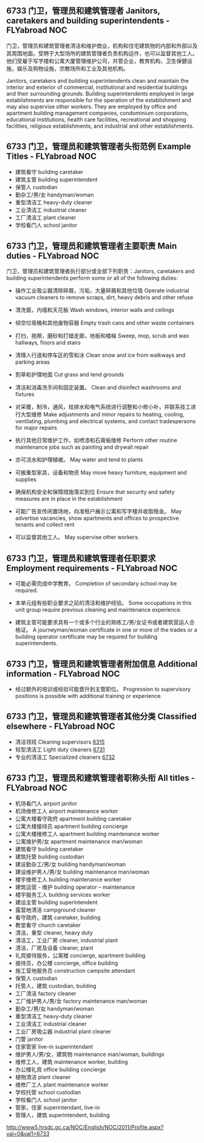 ## 6733 门卫，管理员和建筑管理者 Janitors, caretakers and building superintendents - FLYabroad NOC

门卫，管理员和建筑管理者清洁和维护商业，机构和住宅建筑物的内部和外部以及其周围地面。受聘于大型场所的建筑管理者负责机构运作，也可以监督其他工人。他们受雇于写字楼和公寓大厦管理维护公司，共管企业，教育机构，卫生保健设施，娱乐及购物设施，宗教场所和工业及其他机构。

Janitors, caretakers and building superintendents clean and maintain the interior and exterior of commercial, institutional and residential buildings and their surrounding grounds. Building superintendents employed in large establishments are responsible for the operation of the establishment and may also supervise other workers. They are employed by office and apartment building management companies, condominium corporations, educational institutions, health care facilities, recreational and shopping facilities, religious establishments, and industrial and other establishments.

## 6733 门卫，管理员和建筑管理者头衔范例 Example Titles - FLYabroad NOC

* 建筑看守 building caretaker
* 建筑主管 building superintendent
* 保管人 custodian
* 勤杂工/男/女 handyman/woman
* 重型清洁工 heavy-duty cleaner
* 工业清洁工 industrial cleaner
* 工厂清洁工 plant cleaner
* 学校看门人 school janitor

## 6733 门卫，管理员和建筑管理者主要职责 Main duties - FLYabroad NOC

门卫，管理员和建筑管理者执行部分或全部下列职责：Janitors, caretakers and building superintendents perform some or all of the following duties:

* 操作工业吸尘器清除碎屑，污垢，大量碎屑和其他垃圾
Operate industrial vacuum cleaners to remove scraps, dirt, heavy debris and other refuse

* 清洗窗，内墙和天花板
Wash windows, interior walls and ceilings

* 倾空垃圾桶和其他废物容器
Empty trash cans and other waste containers

* 打扫，拖擦，磨砂和打蜡走廊，地板和楼梯
Sweep, mop, scrub and wax hallways, floors and stairs

* 清理人行道和停车区的雪和冰
Clean snow and ice from walkways and parking areas

* 割草和护理地面
Cut grass and tend grounds

* 清洁和消毒洗手间和固定装置。
Clean and disinfect washrooms and fixtures

* 对采暖，制冷，通风，给排水和电气系统进行调整和小修小补，并联系技工进行大型维修
Make adjustments and minor repairs to heating, cooling, ventilating, plumbing and electrical systems, and contact tradespersons for major repairs

* 执行其他日常维护工作，如喷漆和石膏板维修
Perform other routine maintenance jobs such as painting and drywall repair

* 亦可浇水和护理植被。
May water and tend to plants

* 可搬重型家具，设备和物资
May move heavy furniture, equipment and supplies

* 确保机构安全和保障措施落实到位
Ensure that security and safety measures are in place in the establishment

* 可能广告宣传闲置场地，向准租户展示公寓和写字楼并收取租金。
May advertise vacancies, show apartments and offices to prospective tenants and collect rent

* 可以监督其他工人。
May supervise other workers.

## 6733 门卫，管理员和建筑管理者任职要求 Employment requirements - FLYabroad NOC

* 可能必需完成中学教育。
Completion of secondary school may be required.

* 本单元组有些职业要求之前的清洁和维护经验。
Some occupations in this unit group require previous cleaning and maintenance experience.

* 建筑主管可能要求具有一个或多个行业的熟练工/男/女证书或者建筑营运人合格证。
A journeyman/woman certificate in one or more of the trades or a building operator certificate may be required for building superintendents.

## 6733 门卫，管理员和建筑管理者附加信息 Additional information - FLYabroad NOC

* 经过额外的培训或经验可能晋升到主管职位。
Progression to supervisory positions is possible with additional training or experience.

## 6733 门卫，管理员和建筑管理者其他分类 Classified elsewhere - FLYabroad NOC

* 清洁领班 Cleaning supervisors [6315](6315)
* 轻型清洁工 Light duty cleaners [6731](6731)
* 专业的清洁工 Specialized cleaners [6732](6732)

## 6733 门卫，管理员和建筑管理者职称头衔 All titles - FLYabroad NOC

* 机场看门人 airport janitor
* 机场维修工人 airport maintenance worker
* 公寓大楼看守政府 apartment building caretaker
* 公寓大楼接待员 apartment building concierge
* 公寓大楼维修工人 apartment building maintenance worker
* 公寓维护男/女 apartment maintenance man/woman
* 建筑看守 building caretaker
* 建筑托管 building custodian
* 建设勤杂工/男/女 building handyman/woman
* 建设维护男人/男/女 building maintenance man/woman
* 楼宇维修工人 building maintenance worker
* 建筑运营 - 维护 building operator – maintenance
* 楼宇服务工人 building services worker
* 建设主管 building superintendent
* 露营地清洁 campground cleaner
* 看守政府，建筑 caretaker, building
* 教堂看守 church caretaker
* 清洁，重型 cleaner, heavy duty
* 清洁工，工业厂房 cleaner, industrial plant
* 清洁，厂房及设备 cleaner, plant
* 礼宾接待服务，公寓楼 concierge, apartment building
* 接待员，办公楼 concierge, office building
* 施工营地服务员 construction campsite attendant
* 保管人 custodian
* 托管人，建筑 custodian, building
* 工厂清洁 factory cleaner
* 工厂维护男人/男/女 factory maintenance man/woman
* 勤杂工/男/女 handyman/woman
* 重型清洁工 heavy-duty cleaner
* 工业清洁工 industrial cleaner
* 工业厂房吸尘器 industrial plant cleaner
* 门警 janitor
* 住家管家 live-in superintendant
* 维护男人/男/女，建筑物 maintenance man/woman, buildings
* 维修工人，建筑 maintenance worker, building
* 办公楼礼宾 office building concierge
* 植物清洁 plant cleaner
* 维修厂工人 plant maintenance worker
* 学校托管 school custodian
* 学校看门人 school janitor
* 管家，住家 superintendant, live-in
* 管理人，建筑 superintendent, building

http://www5.hrsdc.gc.ca/NOC/English/NOC/2011/Profile.aspx?val=0&val1=6733